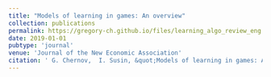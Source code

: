 ```yaml
---
title: "Models of learning in games: An overview"
collection: publications
permalink: https://gregory-ch.github.io/files/learning_algo_review_eng.pdf.
date: 2019-01-01
pubtype: 'journal'
venue: 'Journal of the New Economic Association'
citation: ' G. Chernov,  I. Susin, &quot;Models of learning in games: An overview.&quot; Journal of the New Economic Association, 2019.'
---
```

<!-- Use [Google Scholar](https://scholar.google.com/scholar?q=Models+of+learning+in+games:+An+overview){:target="_blank"} for full citation -->